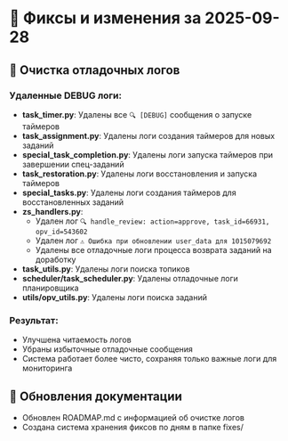 # 🔧 Фиксы и изменения за 2025-09-28

## 🧹 Очистка отладочных логов

### Удаленные DEBUG логи:
- **task_timer.py**: Удалены все `🔍 [DEBUG]` сообщения о запуске таймеров
- **task_assignment.py**: Удалены логи создания таймеров для новых заданий
- **special_task_completion.py**: Удалены логи запуска таймеров при завершении спец-заданий
- **task_restoration.py**: Удалены логи восстановления и запуска таймеров
- **special_tasks.py**: Удалены логи создания таймеров для восстановленных заданий
- **zs_handlers.py**: 
  - Удален лог `🔍 handle_review: action=approve, task_id=66931, opv_id=543602`
  - Удален лог `⚠️ Ошибка при обновлении user_data для 1015079692`
  - Удалены все отладочные логи процесса возврата заданий на доработку
- **task_utils.py**: Удалены логи поиска топиков
- **scheduler/task_scheduler.py**: Удалены отладочные логи планировщика
- **utils/opv_utils.py**: Удалены логи поиска заданий

### Результат:
- Улучшена читаемость логов
- Убраны избыточные отладочные сообщения
- Система работает более чисто, сохраняя только важные логи для мониторинга

## 📝 Обновления документации
- Обновлен ROADMAP.md с информацией об очистке логов
- Создана система хранения фиксов по дням в папке fixes/
